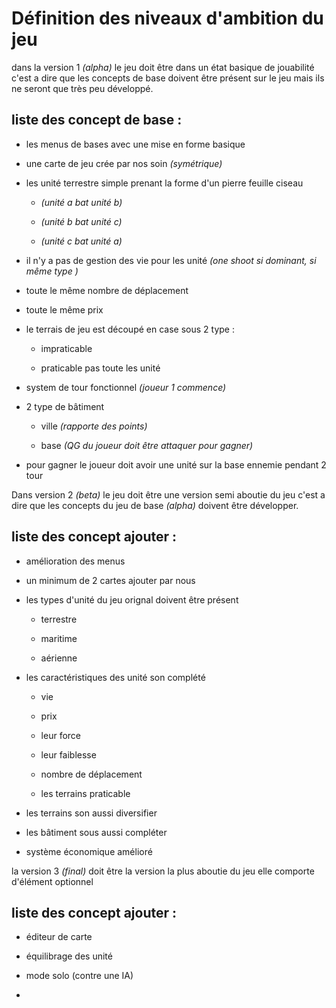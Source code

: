 # Définition des niveaux d'ambition du jeu

dans la version 1 *(alpha)* le jeu doit être dans un état basique de jouabilité c'est a dire que les concepts de base doivent être présent sur le jeu mais ils ne seront que très peu développé.

## liste des concept de base :

- les menus de bases avec une mise en forme basique

- une carte de jeu crée par nos soin *(symétrique)*

- les unité terrestre simple prenant la forme d'un pierre feuille ciseau 
  
  - *(unité a bat unité b)*
  
  - *(unité b bat unité c)*
  
  - *(unité c bat unité a)*

- il n'y a pas de gestion des vie pour les unité *(one shoot si dominant, si même type )*

- toute le même nombre de déplacement

- toute le même prix

- le terrais de jeu est découpé en case sous 2 type :
  
  - impraticable
  
  - praticable pas toute les unité

- system de tour fonctionnel *(joueur 1 commence)*

- 2 type de bâtiment
  
  - ville *(rapporte des points)*
  
  - base *(QG du joueur doit être attaquer pour gagner)*

- pour gagner le joueur doit avoir une unité sur la base ennemie pendant 2 tour

Dans version 2 *(beta)* le jeu doit être une version semi aboutie du jeu c'est a dire que les concepts du jeu de base *(alpha)* doivent être développer.

## liste des concept ajouter :

- amélioration des menus

- un minimum de 2 cartes ajouter par nous

- les types d'unité du jeu orignal doivent être présent
  
  - terrestre
  
  - maritime
  
  - aérienne

- les caractéristiques des unité son complété
  
  - vie
  
  - prix
  
  - leur force
  
  - leur faiblesse
  
  - nombre de déplacement
  
  - les terrains praticable

- les terrains son aussi diversifier

- les bâtiment sous aussi compléter

- système économique amélioré

la version 3 *(final)* doit être la version la plus aboutie du jeu elle comporte d'élément optionnel

## liste des concept ajouter :

- éditeur de carte

- équilibrage des unité

- mode solo (contre une IA)

- 

# 
